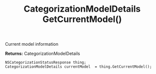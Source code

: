 ﻿---
uid: crmscript_ref_NSCategorizationStatusResponse_GetCurrentModel
title: CategorizationModelDetails GetCurrentModel()
intellisense: NSCategorizationStatusResponse.GetCurrentModel
keywords: NSCategorizationStatusResponse, GetCurrentModel
so.topic: reference
---

Current model information

**Returns:** CategorizationModelDetails


```crmscript
NSCategorizationStatusResponse thing;
CategorizationModelDetails currentModel  = thing.GetCurrentModel();
```


